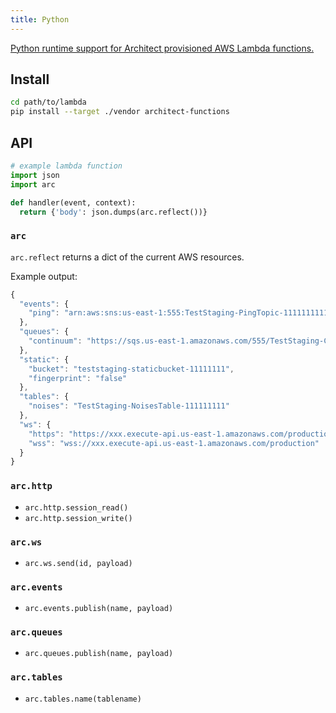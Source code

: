 ```yaml
---
title: Python
---
```


[Python runtime support for Architect provisioned AWS Lambda functions.](https://github.com/architect/functions-python)

## Install

```bash
cd path/to/lambda
pip install --target ./vendor architect-functions
```

## API

```python
# example lambda function
import json
import arc

def handler(event, context):
  return {'body': json.dumps(arc.reflect())}
```

### `arc`

`arc.reflect` returns a dict of the current AWS resources.

Example output:

```javascript
{
  "events": {
    "ping": "arn:aws:sns:us-east-1:555:TestStaging-PingTopic-11111111111",
  },
  "queues": {
    "continuum": "https://sqs.us-east-1.amazonaws.com/555/TestStaging-ContinuumQueue-8888888888"
  },
  "static": {
    "bucket": "teststaging-staticbucket-11111111",
    "fingerprint": "false"
  },
  "tables": {
    "noises": "TestStaging-NoisesTable-111111111"
  },
  "ws": {
    "https": "https://xxx.execute-api.us-east-1.amazonaws.com/production/@connections",
    "wss": "wss://xxx.execute-api.us-east-1.amazonaws.com/production"
  }
}
```

### `arc.http`

- `arc.http.session_read()`
- `arc.http.session_write()`

### `arc.ws`

- `arc.ws.send(id, payload)`

### `arc.events`

- `arc.events.publish(name, payload)`

### `arc.queues`

- `arc.queues.publish(name, payload)`

### `arc.tables`

- `arc.tables.name(tablename)`
